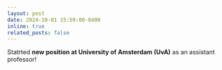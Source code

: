 ```yaml
---
layout: post
date: 2024-10-01 15:59:00-0400
inline: true
related_posts: false
---
```


Statrted **new position at University of Amsterdam (UvA)** as an assistant professor!
